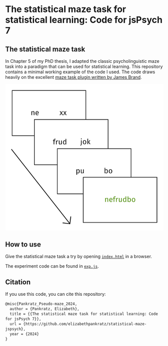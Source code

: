 # The statistical maze task for statistical learning: Code for jsPsych 7


## The statistical maze task

In Chapter 5 of my PhD thesis, I adapted the classic psycholinguistic maze task into a paradigm that can be used for statistical learning.
This repository contains a minimal working example of the code I used.
The code draws heavily on the excellent [maze task plugin written by James Brand](https://github.com/jamesbrandscience/maze-jspsych).

![](imgs/pseudo-maze.png)


## How to use

Give the statistical maze task a try by opening [`index.html`](index.html) in a browser.

The experiment code can be found in [`exp.js`](exp.js).


## Citation

If you use this code, you can cite this repository:

```
@misc{Pankratz_Pseudo-maze_2024,
  author = {Pankratz, Elizabeth},
  title = {{The statistical maze task for statistical learning: Code for jsPsych 7}},
  url = {https://github.com/elizabethpankratz/statistical-maze-jspsych},
  year = {2024}
}
```
